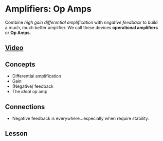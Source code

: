 # Amplifiers: Op Amps
Combine *high gain differential amplification* with *negative feedback* to build a much, much better amplifier. We call these devices **operational amplifiers** or **Op Amps**.

## [Video](https://vimeo.com/??????)

## Concepts
- Differential amplification
- Gain
- (Negative) feedback
- The *ideal* op amp

## Connections
- Negative feedback is everywhere...especially when require stability.

## Lesson
